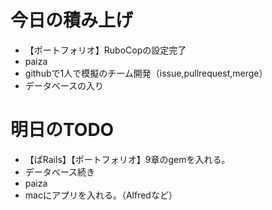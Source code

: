 # 今日の積み上げ
- 【ポートフォリオ】RuboCopの設定完了
- paiza
- githubで1人で模擬のチーム開発（issue,pullrequest,merge）
- データベースの入り
# 明日のTODO
- 【ぱRails】【ポートフォリオ】9章のgemを入れる。
- データベース続き
- paiza
- macにアプリを入れる。（Alfredなど）

